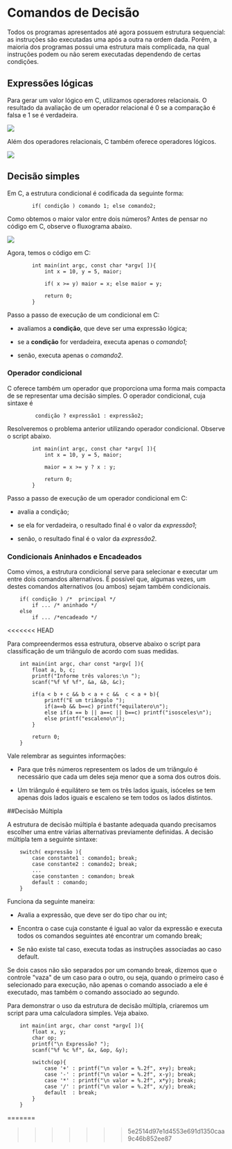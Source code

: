 # Comandos de Decisão

Todos os programas apresentados até agora possuem estrutura sequencial: as instruções são executadas uma após a outra na ordem dada. Porém, a maioria dos programas possui uma estrutura mais complicada, na qual instruções podem ou não serem executadas dependendo de certas condições. 

## Expressões lógicas

Para gerar um valor lógico em C, utilizamos operadores relacionais. O resultado da avaliação de um operador relacional é 0 se a comparação é falsa e 1 se é verdadeira.

![](https://raw.githubusercontent.com/cibellerodrigues/Programacao-em-C/master/Introdu%C3%A7%C3%A3o/images/condicionais/1.png)

Além dos operadores relacionais, C também oferece operadores lógicos. 

![](https://raw.githubusercontent.com/cibellerodrigues/Programacao-em-C/master/Introdu%C3%A7%C3%A3o/images/condicionais/2.png)

## Decisão simples

Em C, a estrutura condicional é codificada da seguinte forma: 

			if( condição ) comando 1; else comando2; 

Como obtemos o maior valor entre dois números? Antes de pensar no código em C, observe o fluxograma abaixo. 

[![](https://mermaid.ink/img/eyJjb2RlIjoiZ3JhcGggVERcblx0QVtYID0gMTBdIC0tPlxuICBCW1kgPSA1XSAtLT5cblx0Q3tYID49IFl9XG5cdEMgLS0-fHZlcmRhZGV8IERbbWFpb3IgPSBYXVxuXHRDIC0tPnxmYWxzb3wgRVttYWlvciA9IFldXG5cdFx0XHRcdFx0IiwibWVybWFpZCI6eyJ0aGVtZSI6ImRlZmF1bHQifSwidXBkYXRlRWRpdG9yIjpmYWxzZX0)](https://mermaid-js.github.io/mermaid-live-editor/#/edit/eyJjb2RlIjoiZ3JhcGggVERcblx0QVtYID0gMTBdIC0tPlxuICBCW1kgPSA1XSAtLT5cblx0Q3tYID49IFl9XG5cdEMgLS0-fHZlcmRhZGV8IERbbWFpb3IgPSBYXVxuXHRDIC0tPnxmYWxzb3wgRVttYWlvciA9IFldXG5cdFx0XHRcdFx0IiwibWVybWFpZCI6eyJ0aGVtZSI6ImRlZmF1bHQifSwidXBkYXRlRWRpdG9yIjpmYWxzZX0)

Agora, temos o código em C: 

			int main(int argc, const char *argv[ ]){
				int x = 10, y = 5, maior;
				
				if( x >= y) maior = x; else maior = y;
				
				return 0;
			}

Passo a passo de execução de um condicional em C: 

* avaliamos a **condição**, que deve ser uma expressão lógica;

* se a **condição** for verdadeira, executa apenas o *comando1;*

* senão, executa apenas o *comando2*.

### Operador condicional

C oferece também um operador que proporciona uma forma mais compacta de se representar uma decisão simples. O operador condicional, cuja sintaxe é

			 condição ? expressão1 : expressão2;

Resolveremos o problema anterior utilizando operador condicional. Observe o script abaixo.

			int main(int argc, const char *argv[ ]){
				int x = 10, y = 5, maior;
				
				maior = x >= y ? x : y;
				
				return 0;
			}

Passo a passo de execução de um operador condicional em C: 

* avalia a condição;

* se ela for verdadeira, o resultado final é o valor da *expressão1*;

* senão, o resultado final é o valor da *expressão2*.

### Condicionais Aninhados e Encadeados

Como vimos, a estrutura condicional serve para selecionar e executar um entre dois comandos alternativos. É possível que, algumas vezes, um destes comandos alternativos (ou ambos) sejam também condicionais. 

		if( condição ) /*  principal */
			if ... /* aninhado */
		else
			if ... /*encadeado */
<<<<<<< HEAD

Para compreendermos essa estrutura, observe abaixo o script para classificação de um triângulo de acordo com suas medidas. 

		int main(int argc, char const *argv[ ]){
			float a, b, c;
			printf("Informe três valores:\n ");
			scanf("%f %f %f", &a, &b, &c);
			
			if(a < b + c && b < a + c &&  c < a + b){
				printf("É um triângulo ");
				if(a==b && b==c) printf("equilatero\n");
				else if(a == b || a==c || b==c) printf("isosceles\n");
				else printf("escaleno\n");
			}
			
			return 0;
		}

Vale relembrar as seguintes informações: 

* Para que três números representem os lados de um triângulo é necessário que cada um deles seja menor que a soma dos outros dois.

* Um triângulo é equilátero se tem os três lados iguais, isóceles se tem apenas dois lados iguais e escaleno se tem todos os lados distintos. 

##Decisão Múltipla

A estrutura de decisão múltipla é bastante adequada quando precisamos escolher uma entre várias alternativas previamente definidas. A decisão múltipla tem a seguinte sintaxe: 

		switch( expressão ){
			case constante1 : comando1; break;
			case constante2 : comando2; break;
			...
			case constanten : comandon; break
			default : comando;
		}

Funciona da seguinte maneira: 

* Avalia a expressão, que deve ser do tipo char ou int;

* Encontra o case cuja constante é igual ao valor da expressão e executa todos os comandos seguintes até encontrar um comando break;

* Se não existe tal caso, executa todas as instruções associadas ao caso default. 

Se dois casos não são separados por um comando break, dizemos que o controle "vaza" de um caso para o outro, ou seja, quando o primeiro caso é selecionado para execução, não apenas o comando associado a ele é executado, mas também o comando associado ao segundo. 

Para demonstrar o uso da estrutura de decisão múltipla, criaremos um script para uma calculadora simples. Veja abaixo.

		int main(int argc, char const *argv[ ]){
			float x, y;
			char op;
			printf("\n Expressão? ");
			scanf("%f %c %f", &x, &op, &y);
			
			switch(op){
				case '+' : printf("\n valor = %.2f", x+y); break;
				case '-' : printf("\n valor = %.2f", x-y); break;
				case '*' : printf("\n valor = %.2f", x*y); break;
				case '/' : printf("\n valor = %.2f", x/y); break;
				default  : break;
			}
		}
=======
>>>>>>> 5e2514d97e1d4553e691d1350caa9c46b852ee87
